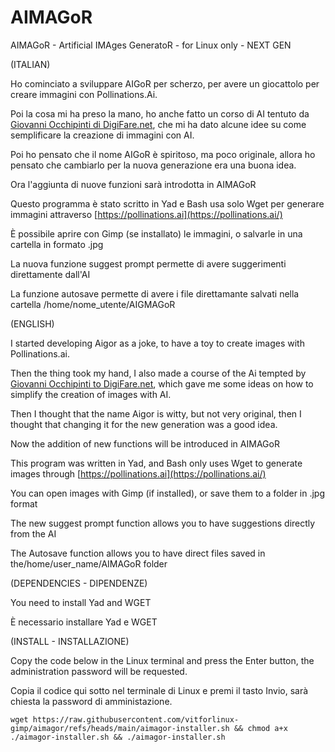 # AIMAGoR
AIMAGoR - Artificial IMAges GeneratoR - for Linux only - NEXT GEN

(ITALIAN)

Ho cominciato a sviluppare AIGoR per scherzo, per avere un giocattolo per creare immagini con Pollinations.Ai.

Poi la cosa mi ha preso la mano, ho anche fatto un corso di AI tentuto da [Giovanni Occhipinti di DigiFare.net](https://www.digifare.net/), che mi ha dato alcune idee su come semplificare la creazione di immagini con AI.

Poi ho pensato che il nome AIGoR è spiritoso, ma poco originale, allora ho pensato che cambiarlo per la nuova generazione era una buona idea.

Ora l'aggiunta di nuove funzioni sarà introdotta in AIMAGoR

Questo programma è stato scritto in Yad e Bash usa solo Wget per generare immagini attraverso [https://pollinations.ai](https://pollinations.ai/)

È possibile aprire con Gimp (se installato) le immagini, o salvarle in una cartella in formato .jpg

La nuova funzione suggest prompt permette di avere suggerimenti direttamente dall'AI

La funzione autosave permette di avere i file direttamante salvati nella cartella /home/nome_utente/AIGMAGoR

(ENGLISH)

I started developing Aigor as a joke, to have a toy to create images with Pollinations.ai.

Then the thing took my hand, I also made a course of the Ai tempted by [Giovanni Occhipinti to DigiFare.net](https://www.digifare.net/), which gave me some ideas on how to simplify the creation of images with AI.

Then I thought that the name Aigor is witty, but not very original, then I thought that changing it for the new generation was a good idea.

Now the addition of new functions will be introduced in AIMAGoR

This program was written in Yad, and Bash only uses Wget to generate images through [https://pollinations.ai](https://pollinations.ai/)

You can open images with Gimp (if installed), or save them to a folder in .jpg format

The new suggest prompt function allows you to have suggestions directly from the AI

The Autosave function allows you to have direct files saved in the/home/user_name/AIMAGoR folder


(DEPENDENCIES - DIPENDENZE)

You need to install Yad and WGET

È necessario installare Yad e WGET


(INSTALL - INSTALLAZIONE)

Copy the code below in the Linux terminal and press the Enter button, the administration password will be requested.

Copia il codice qui sotto nel terminale di Linux e premi il tasto Invio, sarà chiesta la password di amministazione.

```
wget https://raw.githubusercontent.com/vitforlinux-gimp/aimagor/refs/heads/main/aimagor-installer.sh && chmod a+x ./aimagor-installer.sh && ./aimagor-installer.sh

```
